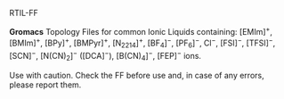 RTIL-FF

**Gromacs** Topology Files for common Ionic Liquids containing: [EMIm]<sup>+</sup>, [BMIm]<sup>+</sup>, [BPy]<sup>+</sup>, [BMPyr]<sup>+</sup>, [N<sub>2214</sub>]<sup>+</sup>, [BF<sub>4</sub>]<sup>&minus;</sup>, [PF<sub>6</sub>]<sup>&minus;</sup>, Cl<sup>&minus;</sup>, [FSI]<sup>&minus;</sup>, [TFSI]<sup>&minus;</sup>, [SCN]<sup>&minus;</sup>, [N(CN)<sub>2</sub>]<sup>&minus;</sup> ([DCA]<sup>&minus;</sup>), [B(CN)<sub>4</sub>]<sup>&minus;</sup>, [FEP]<sup>&minus;</sup> ions.

Use with caution. Check the FF before use and, in case of any errors, please report them.
